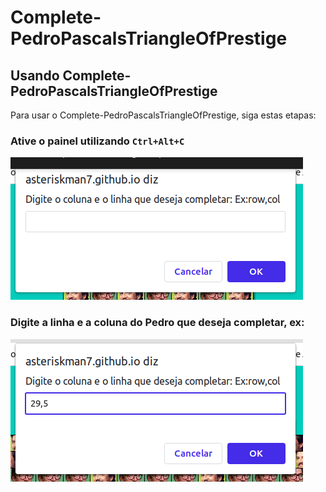 # Complete-PedroPascalsTriangleOfPrestige

## Usando Complete-PedroPascalsTriangleOfPrestige
Para usar o Complete-PedroPascalsTriangleOfPrestige, siga estas etapas: 

### Ative o painel utilizando ```Ctrl+Alt+C```

<img src="imagens/painel.png" alt="dev-painel">

### Digite a linha e a coluna do Pedro que deseja completar, ex:

<img src="imagens/painel2.png" alt="exemplo">
